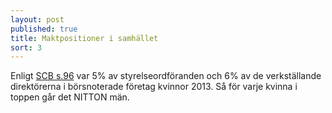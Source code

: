 ```yaml
---
layout: post
published: true
title: Maktpositioner i samhället
sort: 3
---
```





Enligt [SCB s.96](http://www.scb.se/Statistik/_Publikationer/LE0201_2013B14_BR_X10BR1401.pdf) var 5% av styrelseordföranden och 6% av de verkställande direktörerna i börsnoterade företag kvinnor 2013. Så för varje kvinna i toppen går det NITTON män.
